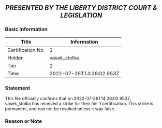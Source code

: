 ## <p align="center"><i><b> PRESENTED BY THE LIBERTY DISTRICT COURT & LEGISLATION </i></b><p>

### Basic Information
  
  Title | Information
  --- | ---
  Certification No. | 1
  Holder | vasek_stolba
  Tier | 1
  Time | 2022-07-26T14:28:02.953Z
  
### Statement
  This file officially confirms that on 2022-07-26T14:28:02.953Z, vasek_stolba has received a strike for their tier 1 certification. This strike is permanent, and can not be revoked unless it was false.

### Reason or Note
  